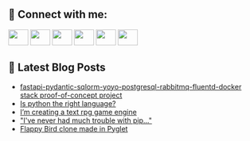 ## 🔎 Connect with me:
[<img height="32" width="40" src="https://cdn.jsdelivr.net/npm/simple-icons@v5/icons/telegram.svg" />](https://t.me/bullbesh)
[<img height="32" width="40" src="https://cdn.jsdelivr.net/npm/simple-icons@v5/icons/vk.svg" />](https://vk.com/bullbesh)
[<img height="32" width="40" src="https://cdn.jsdelivr.net/npm/simple-icons@v5/icons/twitter.svg" />](https://twitter.com/bullbesh1)
[<img height="32" width="40" src="https://cdn.jsdelivr.net/npm/simple-icons@v5/icons/instagram.svg" />](https://www.instagram.com/bullbesh)
[<img height="32" width="40" src="https://cdn.jsdelivr.net/npm/simple-icons@v5/icons/reddit.svg" />](https://www.reddit.com/user/bullbesh)
[<img height="32" width="40" src="https://cdn.jsdelivr.net/npm/simple-icons@v5/icons/youtube.svg" />](https://www.youtube.com/channel/UCtfjRs6uzgq5mfm8S06WTcg)

## 📕 Latest Blog Posts
<!-- BLOG-POST-LIST:START -->
- [fastapi-pydantic-sqlorm-yoyo-postgresql-rabbitmq-fluentd-docker stack proof-of-concept project](https://www.reddit.com/r/Python/comments/vu5i77/fastapipydanticsqlormyoyopostgresqlrabbitmqfluentd/)
- [Is python the right language?](https://www.reddit.com/r/Python/comments/vu3qdb/is_python_the_right_language/)
- [I’m creating a text rpg game engine](https://www.reddit.com/r/Python/comments/vu3c6t/im_creating_a_text_rpg_game_engine/)
- [&quot;I&#39;ve never had much trouble with pip...&quot;](https://www.reddit.com/r/Python/comments/vu1zgb/ive_never_had_much_trouble_with_pip/)
- [Flappy Bird clone made in Pyglet](https://www.reddit.com/r/Python/comments/vu0a76/flappy_bird_clone_made_in_pyglet/)
<!-- BLOG-POST-LIST:END -->
